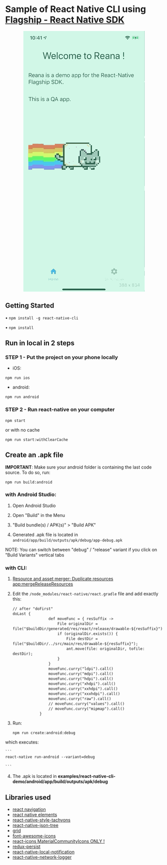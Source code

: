 # Sample of React Native CLI using [Flagship - React Native SDK](../../README.md)

<p align="center">
<img src="./src/assets/demo_reana.gif"  alt="demo gif"/>
</p>

## Getting Started

• `npm install -g react-native-cli`

• `npm install`

## Run in local in 2 steps

### STEP 1 - Put the project on your phone locally

- iOS:

```
npm run ios
```

- android:

```
npm run android
```

### STEP 2 - Run react-native on your computer

```
npm start
```

or with no cache

```
npm run start:withClearCache
```

## Create an .apk file

**IMPORTANT**: Make sure your android folder is containing the last code source. To do so, run:

```
npm run build:android
```

### with Android Studio:

1. Open Android Studio

2. Open "Build" in the Menu

3. "Build bundle(s) / APK(s)" > "Build APK"

4. Generated .apk file is located in `android/app/build/outputs/apk/debug/app-debug.apk`

NOTE: You can switch between "debug" / "release" variant if you click on "Build Variants" vertical tabs

### with CLI:

1.  [Resource and asset merger: Duplicate resources app:mergeReleaseResources](https://github.com/facebook/react-native/issues/22234#issuecomment-437812451)

2.  Edit the `/node_modules/react-native/react.gradle` file and add exactly this:

    ```
    // after "doFirst"
    doLast {
                    def moveFunc = { resSuffix ->
                        File originalDir = file("$buildDir/generated/res/react/release/drawable-${resSuffix}");
                        if (originalDir.exists()) {
                            File destDir = file("$buildDir/../src/main/res/drawable-${resSuffix}");
                            ant.move(file: originalDir, tofile: destDir);
                        }
                    }
                    moveFunc.curry("ldpi").call()
                    moveFunc.curry("mdpi").call()
                    moveFunc.curry("hdpi").call()
                    moveFunc.curry("xhdpi").call()
                    moveFunc.curry("xxhdpi").call()
                    moveFunc.curry("xxxhdpi").call()
                    moveFunc.curry("raw").call()
                    // moveFunc.curry("values").call()
                    // moveFunc.curry("mipmap").call()
                }
    ```

3.  Run:

    ```
    npm run create:android:debug

    ```

which executes:

    ```
    react-native run-android --variant=debug

    ```

4.  The .apk is located in **examples/react-native-cli-demo/android/app/build/outputs/apk/debug**

## Libraries used

- [react navigation](https://reactnavigation.org/docs/en/getting-started.html)
- [react native elements](https://react-native-elements.github.io/react-native-elements/docs/overview.html)
- [react-native-style-tachyons](https://github.com/tachyons-css/react-native-style-tachyons)
- [react-native-json-tree](https://www.npmjs.com/package/react-native-json-tree)
- [grid](https://github.com/GeekyAnts/react-native-easy-grid)
- [font-awesome-icons](https://fontawesome.com/icons?d=gallery&q=cross&m=free)
- [react-icons MaterialCommunityIcons ONLY !](https://oblador.github.io/react-native-vector-icons/)
- [redux-persist](https://github.com/rt2zz/redux-persist)
- [react-native-local-notification](https://github.com/EmilScherdin/react-native-local-notification)
- [react-native-network-logger](https://www.npmjs.com/package/react-native-network-logger)
